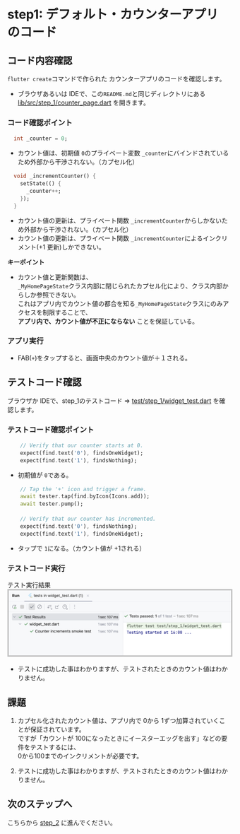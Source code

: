 # step1: デフォルト・カウンターアプリのコード

## コード内容確認
`flutter create`コマンドで作られた カウンターアプリのコードを確認します。  

- ブラウザあるいは IDEで、この`README.md`と同じディレクトリにある [lib/src/step_1/counter_page.dart](./counter_page.dart) を開きます。


### コード確認ポイント
```dart
  int _counter = 0;
```
- カウント値は、初期値 `0`のプライベート変数 `_counter`にバインドされているため外部から干渉されない。（カプセル化）

```dart
  void _incrementCounter() {
    setState(() {
      _counter++;
    });
  }
```
- カウント値の更新は、プライベート関数 `_incrementCounter`からしかないため外部から干渉されない。（カプセル化）
- カウント値の更新は、プライベート関数 `_incrementCounter`によるインクリメント(+1 更新)しかできない。

**キーポイント**  
- カウント値と更新関数は、  
  `_MyHomePageState`クラス内部に閉じられたカプセル化により、クラス内部からしか参照できない。  
  これはアプリ内でカウント値の都合を知る`_MyHomePageState`クラスにのみアクセスを制限することで、  
  **アプリ内で、カウント値が不正にならない** ことを保証している。  


### アプリ実行
- FAB(`+`)をタップすると、画面中央のカウント値が＋１される。


## テストコード確認
ブラウザか IDEで、step_1のテストコード ⇒ [test/step_1/widget_test.dart](../../../test/step_1/widget_test.dart) を確認します。


### テストコード確認ポイント
```dart
    // Verify that our counter starts at 0.
    expect(find.text('0'), findsOneWidget);
    expect(find.text('1'), findsNothing);
```
- 初期値が `0`である。

```dart
    // Tap the '+' icon and trigger a frame.
    await tester.tap(find.byIcon(Icons.add));
    await tester.pump();

    // Verify that our counter has incremented.
    expect(find.text('0'), findsNothing);
    expect(find.text('1'), findsOneWidget);
```
- タップで `1`になる。（カウント値が +1される）


### テストコード実行

テスト実行結果  
<img src="../../../docs/images/step1_test.png" width="600" style="border: solid #c0c0c0;" />
- テストに成功した事はわかりますが、テストされたときのカウント値はわかりません。


## 課題
1. カプセル化されたカウント値は、アプリ内で 0から 1ずつ加算されていくことが保証されています。  
  ですが「カウントが 100になったときにイースターエッグを出す」などの要件をテストするには、  
  0から100までのインクリメントが必要です。

2. テストに成功した事はわかりますが、テストされたときのカウント値はわかりません。


## 次のステップへ
こちらから [step_2](../step_2/README.md) に進んでください。
